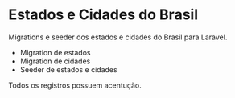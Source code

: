 # Estados e Cidades do Brasil

Migrations e seeder dos estados e cidades do Brasil para Laravel.

- Migration de estados
- Migration de cidades
- Seeder de estados e cidades

Todos os registros possuem acentução.
